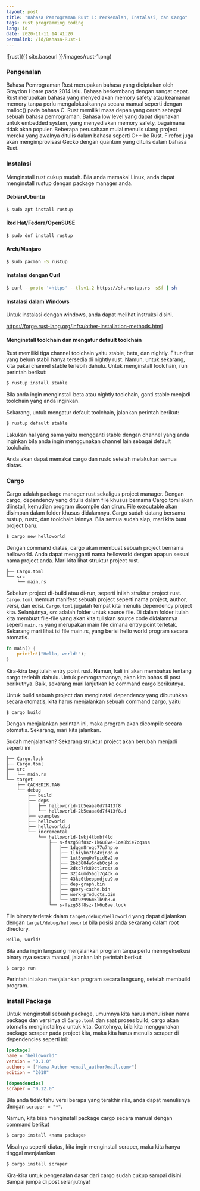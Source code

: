 ```yaml
---
layout: post
title: "Bahasa Pemrograman Rust 1: Perkenalan, Instalasi, dan Cargo"
tags: rust programming coding
lang: id
date: 2020-11-11 14:41:20
permalink: /id/Bahasa-Rust-1
---
```


![rust]({{ site.baseurl }}/images/rust-1.png)

### Pengenalan

Bahasa Pemrograman Rust merupakan bahasa yang diciptakan oleh Graydon Hoare pada 2014 lalu. Bahasa berkembang dengan sangat cepat. Rust merupakan bahasa yang menyediakan memory safety atau keamanan memory tanpa perlu mengalokasikannya secara manual seperti dengan malloc() pada bahasa C. Rust memiliki masa depan yang cerah sebagai sebuah bahasa pemrograman. Bahasa low level yang dapat digunakan untuk embedded system, yang menyediakan memory safety, bagaimana tidak akan populer. Beberapa perusahaan mulai menulis ulang project mereka yang awalnya ditulis dalam bahasa seperti C++ ke Rust. Firefox juga akan mengimprovisasi Gecko dengan quantum yang ditulis dalam bahasa Rust.

### Instalasi

Menginstall rust cukup mudah. Bila anda memakai Linux, anda dapat menginstall rustup dengan package manager anda.

#### Debian/Ubuntu
```bash
$ sudo apt install rustup
```

#### Red Hat/Fedora/OpenSUSE
```bash
$ sudo dnf install rustup
```

#### Arch/Manjaro
```bash
$ sudo pacman -S rustup
```

#### Instalasi dengan Curl
```bash
$ curl --proto '=https' --tlsv1.2 https://sh.rustup.rs -sSf | sh
```

#### Instalasi dalam Windows

Untuk instalasi dengan windows, anda dapat melihat instruksi disini.

<https://forge.rust-lang.org/infra/other-installation-methods.html>

#### Menginstall toolchain dan mengatur default toolchain

Rust memiliki tiga channel toolchain yaitu stable, beta, dan nightly. Fitur-fitur yang belum stabil hanya tersedia di nightly rust. Namun, untuk sekarang, kita pakai channel stable terlebih dahulu. Untuk menginstall toolchain, run perintah berikut:

```bash
$ rustup install stable
```

Bila anda ingin menginstall beta atau nightly toolchain, ganti stable menjadi toolchain yang anda inginkan.

Sekarang, untuk mengatur default toolchain, jalankan perintah berikut:

```bash
$ rustup default stable
```

Lakukan hal yang sama yaitu mengganti stable dengan channel yang anda inginkan bila anda ingin menggunakan channel lain sebagai default toolchain.

Anda akan dapat memakai cargo dan rustc setelah melakukan semua diatas.

### Cargo

Cargo adalah package manager rust sekaligus project manager. Dengan cargo, dependency yang ditulis dalam file khusus bernama Cargo.toml akan diinstall, kemudian program dicompile dan dirun. File executable akan disimpan dalam folder khusus didalamnya. Cargo sudah datang bersama rustup, rustc, dan toolchain lainnya. Bila semua sudah siap, mari kita buat project baru.

```bash
$ cargo new helloworld
```

Dengan command diatas, cargo akan membuat sebuah project bernama helloworld. Anda dapat mengganti nama helloworld dengan apapun sesuai nama project anda. Mari kita lihat struktur project rust.

```
├── Cargo.toml
└── src
    └── main.rs
```
  
Sebelum project di-build atau di-run, seperti inilah struktur project rust. `Cargo.toml` memuat manifest sebuah project seperti nama project, author, versi, dan edisi. `Cargo.toml` jugalah tempat kita menulis dependency project kita. Selanjutnya, `src` adalah folder untuk source file. Di dalam folder itulah kita membuat file-file yang akan kita tuliskan source code didalamnya seperti `main.rs` yang merupakan main file dimana entry point terletak. Sekarang mari lihat isi file main.rs, yang berisi hello world program secara otomatis.

```rust
fn main() {
    println!("Hello, world!");
}
```

Kira-kira begitulah entry point rust. Namun, kali ini akan membahas tentang cargo terlebih dahulu. Untuk pemrogramannya, akan kita bahas di post berikutnya. Baik, sekarang mari lanjutkan ke command cargo berikutnya.

Untuk build sebuah project dan menginstall dependency yang dibutuhkan secara otomatis, kita harus menjalankan sebuah command cargo, yaitu

```
$ cargo build
```

Dengan menjalankan perintah ini, maka program akan dicompile secara otomatis. Sekarang, mari kita jalankan.

Sudah menjalankan? Sekarang struktur project akan berubah menjadi seperti ini

```
├── Cargo.lock
├── Cargo.toml
├── src
│   └── main.rs
└── target
    ├── CACHEDIR.TAG
    └── debug
        ├── build
        ├── deps
        │   ├── helloworld-2b5eaaa0d7f413f8
        │   └── helloworld-2b5eaaa0d7f413f8.d
        ├── examples
        ├── helloworld
        ├── helloworld.d
        └── incremental
            └── helloworld-1wkj4tbmbf4ld
                ├── s-fszg58f8sz-1k6u8ve-1oa8bie7cqsss
                │   ├── 1dqgm8rogc77u7hp.o
                │   ├── 1lbiykn7to4xjn8o.o
                │   ├── 1xt5ymq0w7pid6v2.o
                │   ├── 2bk3804w6neb0cj4.o
                │   ├── 2dsc7rk80ct1rqsz.o
                │   ├── 32j4umd5agl7q4ck.o
                │   ├── 43kc0tbeopmdjeu9.o
                │   ├── dep-graph.bin
                │   ├── query-cache.bin
                │   ├── work-products.bin
                │   └── x8t9z996m5lb9b8.o
                └── s-fszg58f8sz-1k6u8ve.lock
```

File binary terletak dalam `target/debug/helloworld` yang dapat dijalankan dengan `target/debug/helloworld` bila posisi anda sekarang dalam root directory.

```
Hello, world!
```

Bila anda ingin langsung menjalankan program tanpa perlu menngeksekusi binary nya secara manual, jalankan lah perintah berikut

```
$ cargo run
```

Perintah ini akan menjalankan program secara langsung, setelah membuild program.

### Install Package

Untuk menginstall sebuah package, umumnya kita harus menuliskan nama package dan versinya di `Cargo.toml` dan saat proses build, cargo akan otomatis menginstallnya untuk kita. Contohnya, bila kita menggunakan package scraper pada project kita, maka kita harus menulis scraper di dependencies seperti ini:

```toml
[package]
name = "helloworld"
version = "0.1.0"
authors = ["Nama Author <email_author@mail.com>"]
edition = "2018"

[dependencies]
scraper = "0.12.0"

```

Bila anda tidak tahu versi berapa yang terakhir rilis, anda dapat menulisnya dengan `scraper = "*"`.

Namun, kita bisa menginstall package cargo secara manual dengan command berikut

```bash
$ cargo install <nama package>
```

Misalnya seperti diatas, kita ingin menginstall scraper, maka kita hanya tinggal menjalankan

```bash
$ cargo install scraper
```

Kira-kira untuk pengenalan dasar dari cargo sudah cukup sampai disini. Sampai jumpa di post selanjutnya!

